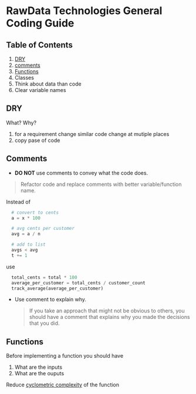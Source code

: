 # RawData Technologies General Coding Guide


## Table of Contents
1. [DRY](#dry)
1. [comments](#comments)
1. [Functions](#Functions)
1. Classes
1. Think about data than code
1. Clear variable names

## DRY
What?
Why?
1. for a requirement change similar code change at mutiple places
2. copy pase of code

## Comments

- **DO NOT** use comments to convey what the code does.

> Refactor code and replace comments with better variable/function name. 

Instead of
```python
  # convert to cents
  a = x * 100

  # avg cents per customer 
  avg = a / n

  # add to list
  avgs < avg
  t += 1
```
use

```python
  total_cents = total * 100
  average_per_customer = total_cents / customer_count
  track_average(average_per_customer)
```
- Use comment to explain why. 

  > If you take an approach that might not be obvious to others, you should have a comment that explains why you made the decisions that you did.

## Functions

Before implementing a function you should have
1. What are the inputs
2. What are the ouputs

Reduce [cyclometric complexity](https://en.wikipedia.org/wiki/Cyclomatic_complexity#Implications_for_software_testing) of the function

